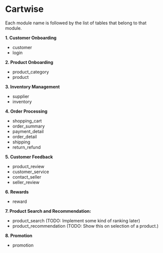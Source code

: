 # Cartwise

Each module name is followed by the list of tables that belong to that module.

**1. Customer Onboarding**

- customer
- login

**2. Product Onboarding**

- product_category
- product

**3. Inventory Management**

- supplier
- inventory

**4. Order Processing**

- shopping_cart
- order_summary
- payment_detail
- order_detail
- shipping
- return_refund

**5. Customer Feedback**

- product_review
- customer_service
- contact_seller
- seller_review

**6. Rewards**

- reward

**7. Product Search and Recommendation:**

- product_search (TODO: Implement some kind of ranking later)
- product_recommendation (TODO: Show this on selection of a product.)

**8. Promotion**

- promotion
